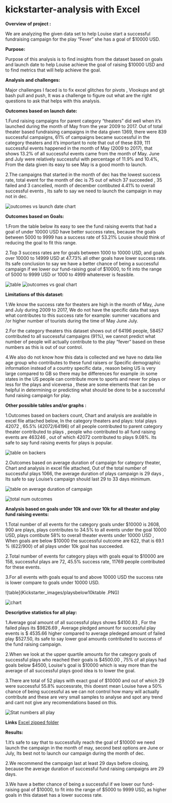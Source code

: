 # kickstarter-analysis with Excel

**Overview of project :**

We are analyzing the given data set to help Louise start a successful fundraising campaign for the play “Fever” she has a goal of $10000 USD.

**Purpose:**

Purpose of this analysis is to find insights from the dataset based on goals and launch date to help Louise achieve the goal of raising $10000 USD and to find metrics that will help achieve the goal.

**Analysis  and challenges:**

Major challenges I faced is to fix excel glitches for pivots , Vlookups and git bash pull and push, It was a challenge to figure out what are the right questions to ask that helps with this analysis. 


**Outcomes based on launch date:**

1.Fund raising campaigns for parent category “theaters” did well when it’s launched during the month of May from the year 2009 to 2017. Out of total theater based fundraising campaigns in the data given 1369, there were 839 successful campaigns, 61% of campaigns became successful in the category theaters and it’s important to note that out of these 839, 111 successful events happened in the month of May (2009 to 2017), that shows 13.2% of all successful events came from the month of May. June and July were relatively successful with percentage of 11.9% and 10.4%, From the data given its easy to see May is a good month to launch.

2.The campaigns that started in the month of dec has the lowest success rate, total event for the month of dec is 75 out of which 37 succeeded , 35 failed and 3 cancelled, month of december contibuted 4.41% to overall successful events , Its safe to say we need to launch the campaign in may not in dec.


![outcomes vs launch date chart](Kickstarter_images/Theater_outcome_vs_launch.PNG)

**Outcomes based on Goals:**

1.From the table below its easy to see the fund raising events that had a goal of under 10000 USD have better success rates, because the goals between 5000 to 9999 has a success rate of 53.21% Lousie should think of reducing the goal to fit this range.

2.Top 3 success rates are for goals between 1000 to 10000 USD, and goals over 10000 to 14999 USD at 47.73% all other goals have lower success rate. Its safe conclusion to say we have a better chance of being a successful campaign if we lower our fund-raising goal of $10000, to fit into the range of 5000 to 9999 USD or 1000 to 4999 whaterever is feasible.

![table](Kickstarter_images/goalrange_vs_sucessrate.PNG)
![outcomes vs goal chart](Kickstarter_images/outcomes_vs_goal.PNG)


**Limitations of this dataset:**

1.We know the success rate for theaters are high in the month of May, June and July during 2009 to 2017, We do not have the specific data that says what contributes to this success rate for example: summer vacations and /or higher number of tourists during the time of May June July.

2.For the category theaters this dataset shows out of 64196 people, 58457 contributed to all successful campaigns (91%), we cannot predict what number of people will actually contribute to the play “fever” based on these numbers as this is out of our control.

4.We also do not know how this data is collected and we have no data like age group who contributes to these fund raisers or Specific demographic information instead of a country specific data , reason being US is very large compared to GB so there may be differences for example :in some states in the US people can contribute more to sports and never for plays or less for the plays and viceversa , these are some elements that can be helpful in determining or predicting what should be done to be a successful fund raising campaign for play.

**Other possible tables and/or graphs :**

1.Outcomes based on backers count, Chart and analysis are available in excel file attached below, In the category theaters and plays: total plays 42072 , 65.5% (42072/64196) of all people contributed to parent category theater contributed to plays , people who contributed to all fund raising events are 463246 , out of which  42072 contributed to plays 9.08%. Its safe to say fund raising events for plays is popular. 


![table on backers](Kickstarter_images/table_backers.PNG)

2.Outcomes based on average duration of campaign for category theater, Chart and analysis in excel file attached, Out of the total number of successful plays 1066, the average duration of plays campaign is 29 days , Its safe to say Louise’s campaign should last 29 to 33 days minimum.

![table on average duration of campaign](Kickstarter_images/table_avg_days.PNG)


![total num outcomes](Kickstarter_images/table_avg_days2.PNG)

**Analysis based on goals under 10k and over 10k for all theater and play fund raising events:**

1.Total number of all events for the category goals under $10000 is 2608, 900 are plays, plays contributes to 34.5% to all events under the goal 10000 USD, plays contibute 58% to overall theater events under 10000 USD , When goals are below $10000 the successful outcome are 622, that is 69.1 % (622/900) of all plays under 10k goal has succeeded. 

2.Total number of events for category plays with goals equal to $10000 are 158, successful plays are 72, 45.5% success rate, 11769 people contributed for these events.

3.For all events with goals equal to and above 10000 USD the success rate is lower compare to goals under 10000 USD. 

![table](Kickstarter_images/playsbelow10ktable .PNG)

![chart](Kickstarter_images/goalbelow10kchart.PNG)


**Descriptive statistics for all play:**

  1.Average goal amount of all successful plays shows $4100.83 , For the failed plays its $9826.69 , Average pledged amount for successful play events is $ 4535.66 higher compared to average pledeged amount of failed play $527.50, its safe to say lower goal amounts contributed to success of the fund raising campaign.
  
  2.When we look at the upper quartile amounts for the category goals of successful plays who reached their goals is $4500.00 , 75% of all plays had goals below $4500, 
    Louise's goal is $10000 which is way more than the average of all successful plays good idea is to lower the goal.
    
  3.There are total of 52 plays with exact goal of $10000 and out of which 29 were successful 55.8% successrate, this doesnt mean Louise have a 50% chance of being successful as we can not control how many will actually contribute and these are very small samples to analyse and spot any trend and cant not give any recomendations based on this.
    
  ![Stat numbers all play](Kickstarter_images/Des_stat.PNG)

**Links** [Excel zipped folder]( https://github.com/reachme1212/kickstarter-analysis/blob/main/Kickstarter_excel_reports.zip)


**Results:**

1.It’s safe to say that to successfully reach the goal of $10000 we need launch the campaign in the month of may, second best options are June or July, Its best not to launch our campaign during the month of dec. 

2.We recommend the campaign last at least 29 days before closing, because the average duration of successful fund raising campaigns are 29 days.

3.We have a better chance of being a successful if we lower our fund-raising goal of $10000, to fit into the range of $5000 to 9999 USD, as higher goals in this dataset has a lower success rate.






